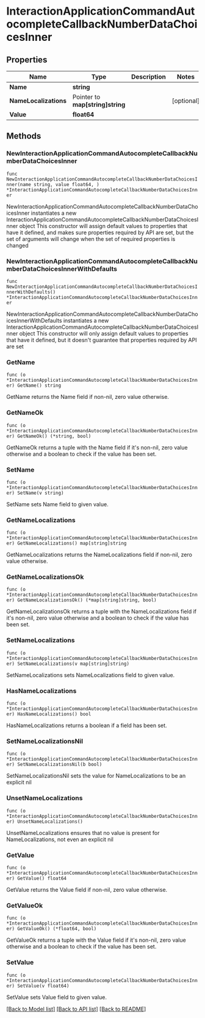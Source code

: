 # InteractionApplicationCommandAutocompleteCallbackNumberDataChoicesInner

## Properties

Name | Type | Description | Notes
------------ | ------------- | ------------- | -------------
**Name** | **string** |  | 
**NameLocalizations** | Pointer to **map[string]string** |  | [optional] 
**Value** | **float64** |  | 

## Methods

### NewInteractionApplicationCommandAutocompleteCallbackNumberDataChoicesInner

`func NewInteractionApplicationCommandAutocompleteCallbackNumberDataChoicesInner(name string, value float64, ) *InteractionApplicationCommandAutocompleteCallbackNumberDataChoicesInner`

NewInteractionApplicationCommandAutocompleteCallbackNumberDataChoicesInner instantiates a new InteractionApplicationCommandAutocompleteCallbackNumberDataChoicesInner object
This constructor will assign default values to properties that have it defined,
and makes sure properties required by API are set, but the set of arguments
will change when the set of required properties is changed

### NewInteractionApplicationCommandAutocompleteCallbackNumberDataChoicesInnerWithDefaults

`func NewInteractionApplicationCommandAutocompleteCallbackNumberDataChoicesInnerWithDefaults() *InteractionApplicationCommandAutocompleteCallbackNumberDataChoicesInner`

NewInteractionApplicationCommandAutocompleteCallbackNumberDataChoicesInnerWithDefaults instantiates a new InteractionApplicationCommandAutocompleteCallbackNumberDataChoicesInner object
This constructor will only assign default values to properties that have it defined,
but it doesn't guarantee that properties required by API are set

### GetName

`func (o *InteractionApplicationCommandAutocompleteCallbackNumberDataChoicesInner) GetName() string`

GetName returns the Name field if non-nil, zero value otherwise.

### GetNameOk

`func (o *InteractionApplicationCommandAutocompleteCallbackNumberDataChoicesInner) GetNameOk() (*string, bool)`

GetNameOk returns a tuple with the Name field if it's non-nil, zero value otherwise
and a boolean to check if the value has been set.

### SetName

`func (o *InteractionApplicationCommandAutocompleteCallbackNumberDataChoicesInner) SetName(v string)`

SetName sets Name field to given value.


### GetNameLocalizations

`func (o *InteractionApplicationCommandAutocompleteCallbackNumberDataChoicesInner) GetNameLocalizations() map[string]string`

GetNameLocalizations returns the NameLocalizations field if non-nil, zero value otherwise.

### GetNameLocalizationsOk

`func (o *InteractionApplicationCommandAutocompleteCallbackNumberDataChoicesInner) GetNameLocalizationsOk() (*map[string]string, bool)`

GetNameLocalizationsOk returns a tuple with the NameLocalizations field if it's non-nil, zero value otherwise
and a boolean to check if the value has been set.

### SetNameLocalizations

`func (o *InteractionApplicationCommandAutocompleteCallbackNumberDataChoicesInner) SetNameLocalizations(v map[string]string)`

SetNameLocalizations sets NameLocalizations field to given value.

### HasNameLocalizations

`func (o *InteractionApplicationCommandAutocompleteCallbackNumberDataChoicesInner) HasNameLocalizations() bool`

HasNameLocalizations returns a boolean if a field has been set.

### SetNameLocalizationsNil

`func (o *InteractionApplicationCommandAutocompleteCallbackNumberDataChoicesInner) SetNameLocalizationsNil(b bool)`

 SetNameLocalizationsNil sets the value for NameLocalizations to be an explicit nil

### UnsetNameLocalizations
`func (o *InteractionApplicationCommandAutocompleteCallbackNumberDataChoicesInner) UnsetNameLocalizations()`

UnsetNameLocalizations ensures that no value is present for NameLocalizations, not even an explicit nil
### GetValue

`func (o *InteractionApplicationCommandAutocompleteCallbackNumberDataChoicesInner) GetValue() float64`

GetValue returns the Value field if non-nil, zero value otherwise.

### GetValueOk

`func (o *InteractionApplicationCommandAutocompleteCallbackNumberDataChoicesInner) GetValueOk() (*float64, bool)`

GetValueOk returns a tuple with the Value field if it's non-nil, zero value otherwise
and a boolean to check if the value has been set.

### SetValue

`func (o *InteractionApplicationCommandAutocompleteCallbackNumberDataChoicesInner) SetValue(v float64)`

SetValue sets Value field to given value.



[[Back to Model list]](../README.md#documentation-for-models) [[Back to API list]](../README.md#documentation-for-api-endpoints) [[Back to README]](../README.md)


